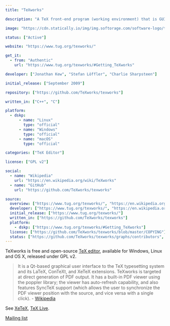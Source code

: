 ```yaml
---
title: "TeXworks"

description: "A TeX front-end program (working environment) that is GUI TeX editor"

image: "https://cdn.statically.io/img/img.softorage.com/software-logo/texworks.png?h=64"

status: ["Active"]

website: "https://www.tug.org/texworks/"

get_it:
  - from: "Authentic"
    url: "https://www.tug.org/texworks/#Getting_TeXworks"

developer: ["Jonathan Kew", "Stefan Löffler", "Charlie Sharpsteen"]

initial_release: ["September 2009"]

repository: ["https://github.com/TeXworks/texworks"]

written_in: ["C++", "C"]

platform:
  - dskp:
      - name: "Linux"
        type: "official"
      - name: "Windows"
        type: "official"
      - name: "macOS"
        type: "official"

categories: ["TeX Editor"]

license: ["GPL v2"]

social:
  - name: "Wikipedia"
    url: "https://en.wikipedia.org/wiki/TeXworks"
  - name: "GitHub"
    url: "https://github.com/TeXworks/texworks"

source:
  overview: ["https://www.tug.org/texworks/", "https://en.wikipedia.org/w/index.php?title=TeXworks&oldid=875136087"]
  developer: ["https://www.tug.org/texworks/", "https://en.wikipedia.org/w/index.php?title=TeXworks&oldid=875136087"]
  initial_release: ["https://www.tug.org/texworks/"]
  written_in: ["https://github.com/TeXworks/texworks"]
  platform:
    - dskp: ["https://www.tug.org/texworks/#Getting_TeXworks"]
  license: ["https://github.com/TeXworks/texworks/blob/master/COPYING"]
  status: ["https://github.com/TeXworks/texworks/graphs/contributors", "https://www.tug.org/texworks/"]
---
```

  TeXworks is free and open-source [TeX editor](/categories/tex-editor), available for Windows, Linux and OS X, released under GPL v2.
  
  > It is a Qt-based graphical user interface to the TeX typesetting system and its LaTeX, ConTeXt, and XeTeX extensions. TeXworks is targeted at direct generation of PDF output. It has a built-in PDF viewer using the poppler library; the viewer has auto-refresh capability, and also features SyncTeX support (which allows the user to synchronize the PDF viewer position with the source, and vice versa with a single click). \- [Wikipedia](https://en.wikipedia.org/w/index.php?title=TeXworks&oldid=875136087)
  
  See [XeTeX](/software/xetex/), [TeX Live](/software/tex-live/).
  
  [Mailing list](https://tug.org/mailman/listinfo/texworks)



